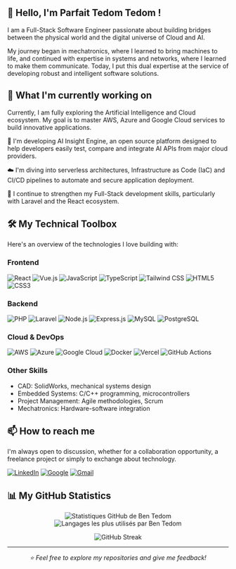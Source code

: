 ## 👋 Hello, I'm Parfait Tedom Tedom !
I am a Full-Stack Software Engineer passionate about building bridges between the physical world and the digital universe of Cloud and AI.

My journey began in mechatronics, where I learned to bring machines to life, and continued with expertise in systems and networks, where I learned to make them communicate. Today, I put this dual expertise at the service of developing robust and intelligent software solutions.

## 🚀 What I'm currently working on
Currently, I am fully exploring the Artificial Intelligence and Cloud ecosystem. My goal is to master AWS, Azure and Google Cloud services to build innovative applications.

🌱 I'm developing AI Insight Engine, an open source platform designed to help developers easily test, compare and integrate AI APIs from major cloud providers.

☁️ I'm diving into serverless architectures, Infrastructure as Code (IaC) and CI/CD pipelines to automate and secure application deployment.

🔧 I continue to strengthen my Full-Stack development skills, particularly with Laravel and the React ecosystem.

## 🛠️ My Technical Toolbox
Here's an overview of the technologies I love building with:

### Frontend

<p align="left">
<img src="https://img.shields.io/badge/React-20232A?style=for-the-badge&logo=react&logoColor=61DAFB" alt="React"/>
<img src="https://img.shields.io/badge/Vue.js-35495E?style=for-the-badge&logo=vue.js&logoColor=4FC08D" alt="Vue.js"/>
<img src="https://img.shields.io/badge/JavaScript-F7DF1E?style=for-the-badge&logo=javascript&logoColor=black" alt="JavaScript"/>
<img src="https://img.shields.io/badge/TypeScript-007ACC?style=for-the-badge&logo=typescript&logoColor=white" alt="TypeScript"/>
<img src="https://img.shields.io/badge/Tailwind_CSS-38B2AC?style=for-the-badge&logo=tailwind-css&logoColor=white" alt="Tailwind CSS"/>
<img src="https://img.shields.io/badge/HTML5-E34F26?style=for-the-badge&logo=html5&logoColor=white" alt="HTML5"/>
<img src="https://img.shields.io/badge/CSS3-1572B6?style=for-the-badge&logo=css3&logoColor=white" alt="CSS3"/>
</p>

### Backend

<p align="left">
<img src="https://img.shields.io/badge/PHP-777BB4?style=for-the-badge&logo=php&logoColor=white" alt="PHP"/>
<img src="https://img.shields.io/badge/Laravel-FF2D20?style=for-the-badge&logo=laravel&logoColor=white" alt="Laravel"/>
<img src="https://img.shields.io/badge/Node.js-339933?style=for-the-badge&logo=nodedotjs&logoColor=white" alt="Node.js"/>
<img src="https://img.shields.io/badge/Express.js-000000?style=for-the-badge&logo=express&logoColor=white" alt="Express.js"/>
<img src="https://img.shields.io/badge/MySQL-4479A1?style=for-the-badge&logo=mysql&logoColor=white" alt="MySQL"/>
<img src="https://img.shields.io/badge/PostgreSQL-316192?style=for-the-badge&logo=postgresql&logoColor=white" alt="PostgreSQL"/>
</p>

### Cloud & DevOps

<p align="left">
<img src="https://img.shields.io/badge/Amazon_AWS-232F3E?style=for-the-badge&logo=amazon-aws&logoColor=white" alt="AWS"/>
<img src="https://img.shields.io/badge/Microsoft_Azure-0089D6?style=for-the-badge&logo=microsoft-azure&logoColor=white" alt="Azure"/>
<img src="https://img.shields.io/badge/Google_Cloud-4285F4?style=for-the-badge&logo=google-cloud&logoColor=white" alt="Google Cloud"/>
<img src="https://img.shields.io/badge/Docker-2496ED?style=for-the-badge&logo=docker&logoColor=white" alt="Docker"/>
<img src="https://img.shields.io/badge/Vercel-000000?style=for-the-badge&logo=vercel&logoColor=white" alt="Vercel"/>
<img src="https://img.shields.io/badge/GitHub_Actions-2088FF?style=for-the-badge&logo=github-actions&logoColor=white" alt="GitHub Actions"/>
</p>

### Other Skills
- CAD: SolidWorks, mechanical systems design
- Embedded Systems: C/C++ programming, microcontrollers
- Project Management: Agile methodologies, Scrum
- Mechatronics: Hardware-software integration

## 📫 How to reach me
I'm always open to discussion, whether for a collaboration opportunity, a freelance project or simply to exchange about technology.

<p align="left">
<a href="https://www.linkedin.com/in/parfait-ben-oni-tedom-tedom-496bb6135/" target="_blank"><img src="https://img.shields.io/badge/LinkedIn-0077B5?style=for-the-badge&logo=linkedin&logoColor=white" alt="LinkedIn"/></a>
<a href="https://parfaittedomtedom.com" target="_blank"><img src="https://img.shields.io/badge/Portfolio-FF5722?style=for-the-badge&logo=google-chrome&logoColor=white" alt="Google"/></a>
<a href="mailto:tedom.tedom7@gmail.com" target="_blank"><img src="https://img.shields.io/badge/Email-D14836?style=for-the-badge&logo=gmail&logoColor=white" alt="Gmail"/></a>
</p>


## 📊 My GitHub Statistics
<p align="center">
<img src="https://github-readme-stats.vercel.app/api?username=theparadoxshin&show_icons=true&theme=radical&include_all_commits=true&count_private=true" alt="Statistiques GitHub de Ben Tedom"/>
<br/>
<img src="https://github-readme-stats.vercel.app/api/top-langs/?username=theparadoxshin&layout=compact&langs_count=8&theme=radical" alt="Langages les plus utilisés par Ben Tedom"/>
</p>
<p align="center">
<img src="https://github-readme-streak-stats.herokuapp.com/?user=theparadoxshin&theme=radical" alt="GitHub Streak"/>
</p>

---

<p align="center">
<i>⭐️ Feel free to explore my repositories and give me feedback!</i>
</p>
